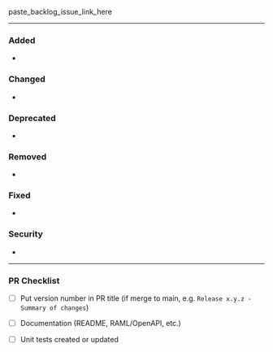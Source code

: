 paste_backlog_issue_link_here

---

### Added
- 

### Changed
-

### Deprecated
-

### Removed
-

### Fixed
- 

### Security
-

---

### PR Checklist
- [ ] Put version number in PR title (if merge to main, e.g. `Release x.y.z - Summary of changes`)
- [ ] Documentation (README, RAML/OpenAPI, etc.)
- [ ] Unit tests created or updated

